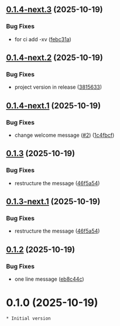 ## [0.1.4-next.3](https://github.com/smiglo/dummy-release-test/compare/v0.1.4-next.2...v0.1.4-next.3) (2025-10-19)


### Bug Fixes

* for ci add -xv ([febc31a](https://github.com/smiglo/dummy-release-test/commit/febc31afd4759d10fb028a27ac7f0190bb44132d))

## [0.1.4-next.2](https://github.com/smiglo/dummy-release-test/compare/v0.1.4-next.1...v0.1.4-next.2) (2025-10-19)


### Bug Fixes

* project version in release ([3815633](https://github.com/smiglo/dummy-release-test/commit/381563315111c5254e2ea8973e29c9b5687a5c8e))

## [0.1.4-next.1](https://github.com/smiglo/dummy-release-test/compare/v0.1.3...v0.1.4-next.1) (2025-10-19)


### Bug Fixes

* change welcome message ([#2](https://github.com/smiglo/dummy-release-test/issues/2)) ([1c4fbcf](https://github.com/smiglo/dummy-release-test/commit/1c4fbcf88bde61f5573b4b2a4c2325961ebbcb42))

## [0.1.3](https://github.com/smiglo/dummy-release-test/compare/v0.1.2...v0.1.3) (2025-10-19)


### Bug Fixes

* restructure the message ([46f5a54](https://github.com/smiglo/dummy-release-test/commit/46f5a5484845b1b74279db2cef2c129af83da800))

## [0.1.3-next.1](https://github.com/smiglo/dummy-release-test/compare/v0.1.2...v0.1.3-next.1) (2025-10-19)


### Bug Fixes

* restructure the message ([46f5a54](https://github.com/smiglo/dummy-release-test/commit/46f5a5484845b1b74279db2cef2c129af83da800))

## [0.1.2](https://github.com/smiglo/dummy-release-test/compare/v0.1.1...v0.1.2) (2025-10-19)


### Bug Fixes

* one line message ([eb8c44c](https://github.com/smiglo/dummy-release-test/commit/eb8c44cae91bd1c0706daff75adb8ff8dc4754c3))

# 0.1.0 (2025-10-19)

    * Initial version
